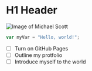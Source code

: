 # H1 Header
![Image of Michael Scott](https://octodex.github.com/images/yaktocat.png)
```javascript
var myVar = "Hello, world!";
```
- [ ] Turn on GitHub Pages
- [ ] Outline my protfolio
- [ ] Introduce myself to the world
